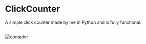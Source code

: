 # ClickCounter
A simple click counter made by me in Python and is fully functional.
<br>
<br>


![contador](https://github.com/DarkSaibot/ClickCounter/assets/86971123/0f05ace1-e606-4c09-b40e-472f4f0caf35)
